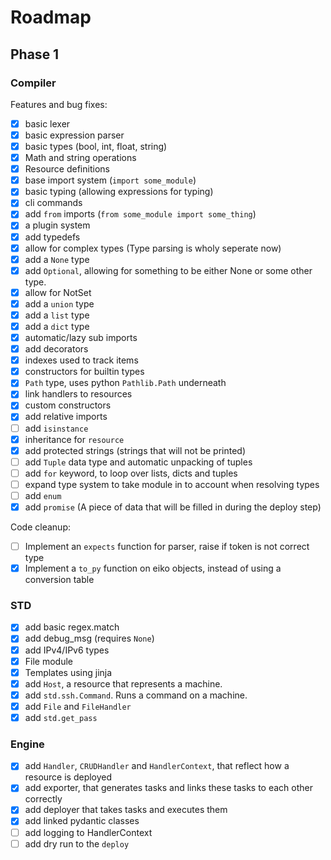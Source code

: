 # Roadmap

## Phase 1

### Compiler

Features and bug fixes:

- [x] basic lexer
- [x] basic expression parser
- [x] basic types (bool, int, float, string)
- [x] Math and string operations
- [x] Resource definitions
- [x] base import system (`import some_module`)
- [x] basic typing (allowing expressions for typing)
- [x] cli commands
- [x] add `from` imports (`from some_module import some_thing`)
- [x] a plugin system
- [x] add typedefs
- [x] allow for complex types (Type parsing is wholy seperate now)
- [x] add a `None` type
- [x] add `Optional`, allowing for something to be either None or some other type.
- [x] allow for NotSet
- [x] add a `union` type
- [x] add a `list` type
- [x] add a `dict` type
- [x] automatic/lazy sub imports
- [x] add decorators
- [x] indexes used to track items
- [x] constructors for builtin types
- [x] `Path` type, uses python `Pathlib.Path` underneath
- [x] link handlers to resources
- [x] custom constructors
- [x] add relative imports
- [ ] add `isinstance`
- [x] inheritance for `resource`
- [x] add protected strings (strings that will not be printed)
- [ ] add `Tuple` data type and automatic unpacking of tuples
- [ ] add `for` keyword, to loop over lists, dicts and tuples
- [ ] expand type system to take module in to account when resolving types
- [ ] add `enum`
- [x] add `promise` (A piece of data that will be filled in during the deploy step)

Code cleanup:

- [ ] Implement an `expects` function for parser, raise if token is not correct type
- [x] Implement a `to_py` function on eiko objects, instead of using a conversion table

### STD

- [x] add basic regex.match
- [x] add debug_msg (requires `None`)
- [x] add IPv4/IPv6 types
- [x] File module
- [x] Templates using jinja
- [x] add `Host`, a resource that represents a machine.
- [x] add `std.ssh.Command`. Runs a command on a machine.
- [x] add `File` and `FileHandler`
- [x] add `std.get_pass`

### Engine

- [x] add `Handler`, `CRUDHandler` and `HandlerContext`, that reflect how a resource is deployed
- [x] add exporter, that generates tasks and links these tasks to each other correctly
- [x] add deployer that takes tasks and executes them
- [x] add linked pydantic classes
- [ ] add logging to HandlerContext
- [ ] add dry run to the `deploy`
